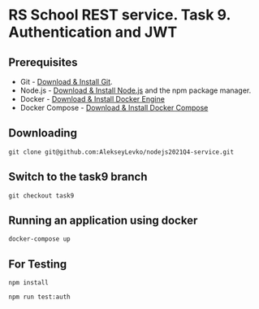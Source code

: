 # RS School REST service. Task 9. Authentication and JWT

## Prerequisites

- Git - [Download & Install Git](https://git-scm.com/downloads).
- Node.js - [Download & Install Node.js](https://nodejs.org/en/download/) and the npm package manager.
- Docker - [Download & Install Docker Engine](https://docs.docker.com/engine/install/)
- Docker Compose - [Download & Install Docker Compose](https://docs.docker.com/compose/install/)

## Downloading

```
git clone git@github.com:AlekseyLevko/nodejs2021Q4-service.git
```

## Switch to the task9 branch

```
git checkout task9
```

## Running an application using docker

```
docker-compose up
```

## For Testing

```
npm install
```

```
npm run test:auth
```
